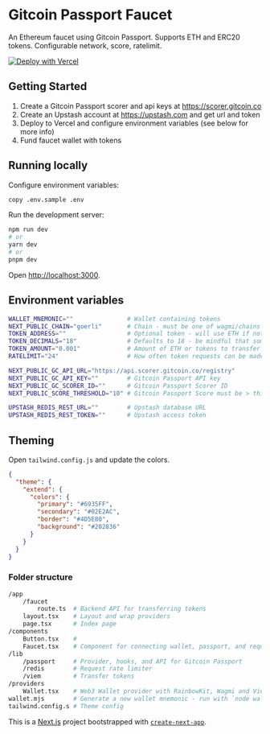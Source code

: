 # Gitcoin Passport Faucet

An Ethereum faucet using Gitcoin Passport. Supports ETH and ERC20 tokens. Configurable network, score, ratelimit.

[![Deploy with Vercel](https://vercel.com/button)](https://vercel.com/new/clone?repository-url=https%3A%2F%2Fgithub.com%2Fsupermodularxyz%2Fgc-passport-faucet&env=WALLET_MNEMONIC,NEXT_PUBLIC_CHAIN,TOKEN_AMOUNT,NEXT_PUBLIC_GC_API_KEY,NEXT_PUBLIC_GC_SCORER_ID,NEXT_PUBLIC_SCORE_THRESHOLD,RATELIMIT,UPSTASH_REDIS_REST_URL,UPSTASH_REDIS_REST_TOKEN)

## Getting Started

1. Create a Gitcoin Passport scorer and api keys at https://scorer.gitcoin.co
2. Create an Upstash account at https://upstash.com and get url and token
3. Deploy to Vercel and configure environment variables (see below for more info)
4. Fund faucet wallet with tokens

## Running locally

Configure environment variables:

```bash
copy .env.sample .env
```

Run the development server:

```bash
npm run dev
# or
yarn dev
# or
pnpm dev
```

Open [http://localhost:3000](http://localhost:3000).

## Environment variables

```sh
WALLET_MNEMONIC=""               # Wallet containing tokens
NEXT_PUBLIC_CHAIN="goerli"       # Chain - must be one of wagmi/chains
TOKEN_ADDRESS=""                 # Optional token - will use ETH if not set
TOKEN_DECIMALS="18"              # Defaults to 18 - be mindful that some tokens (USDC) uses 6 decimals
TOKEN_AMOUNT="0.001"             # Amount of ETH or tokens to transfer
RATELIMIT="24"                   # How often token requests can be made (in hours)

NEXT_PUBLIC_GC_API_URL="https://api.scorer.gitcoin.co/registry"
NEXT_PUBLIC_GC_API_KEY=""        # Gitcoin Passport API key
NEXT_PUBLIC_GC_SCORER_ID=""      # Gitcoin Passport Scorer ID
NEXT_PUBLIC_SCORE_THRESHOLD="10" # Gitcoin Passport Score must be > this threshold to request tokens

UPSTASH_REDIS_REST_URL=""        # Upstash database URL
UPSTASH_REDIS_REST_TOKEN=""      # Upstash access token

```

## Theming

Open `tailwind.config.js` and update the colors.

```json
{
  "theme": {
    "extend": {
      "colors": {
        "primary": "#6935FF",
        "secondary": "#02E2AC",
        "border": "#4D5E80",
        "background": "#202836"
      }
    }
  }
}
```

### Folder structure

```sh
/app
    /faucet
        route.ts  # Backend API for transferring tokens
    layout.tsx    # Layout and wrap providers
    page.tsx      # Index page
/components
    Button.tsx    #
    Faucet.tsx    # Component for connecting wallet, passport, and request tokens
/lib
    /passport     # Provider, hooks, and API for Gitcoin Passport
    /redis        # Request rate limiter
    /viem         # Transfer tokens
/providers
    Wallet.tsx    # Web3 Wallet provider with RainbowKit, Wagmi and Viem
wallet.mjs        # Generate a new wallet mnemonic - run with `node wallet.mjs`
tailwind.config.s # Theme config
```

This is a [Next.js](https://nextjs.org/) project bootstrapped with [`create-next-app`](https://github.com/vercel/next.js/tree/canary/packages/create-next-app).
